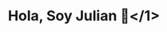 ### <h1 align="center"> Hola, Soy Julian 👋</1>

<!--
**YULIANGX/YULIANGX** is a ✨ _special_ ✨ repository because its `README.md` (this file) appears on your GitHub profile.

Here are some ideas to get you started:


## Sobre mi

-Desarollador web
-Editor de videos


- 🔭 I’m currently working on ...
- 🌱 I’m currently learning ...
- 👯 I’m looking to collaborate on ...
- 🤔 I’m looking for help with ...
- 💬 Ask me about ...
- 📫 How to reach me: ...
- 😄 Pronouns: ...
- ⚡ Fun fact: ...
-->
